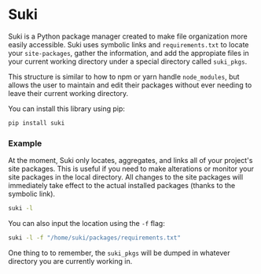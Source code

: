 # Suki
Suki is a Python package manager created to make file organization more easily accessible. Suki uses symbolic links and `requirements.txt` to locate your `site-packages`, gather the information, and add the appropiate files in your current working directory under a special directory called `suki_pkgs`.

This structure is similar to how to npm or yarn handle `node_modules`, but allows the user to maintain and edit their packages without ever needing to leave their current working directory.

You can install this library using pip:
```bash
pip install suki
```

### Example
At the moment, Suki only locates, aggregates, and links all of your project's site packages. This is useful if you need to make alterations or monitor your site packages in the local directory. All changes to the site packages will immediately take effect to the actual installed packages (thanks to the symbolic link).
```bash
suki -l
```

You can also input the location using the `-f` flag:
```bash
suki -l -f "/home/suki/packages/requirements.txt"
```

One thing to to remember, the `suki_pkgs` will be dumped in whatever directory you are currently working in.